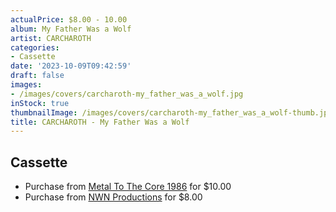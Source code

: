 ```yaml
---
actualPrice: $8.00 - 10.00
album: My Father Was a Wolf
artist: CARCHAROTH
categories:
- Cassette
date: '2023-10-09T09:42:59'
draft: false
images:
- /images/covers/carcharoth-my_father_was_a_wolf.jpg
inStock: true
thumbnailImage: /images/covers/carcharoth-my_father_was_a_wolf-thumb.jpg
title: CARCHAROTH - My Father Was a Wolf
---
```


## Cassette
* Purchase from [Metal To The Core 1986](https://metaltothecore1986.com/shop/carcharoth-my-father-was-a-wolf-cassette/) for $10.00
* Purchase from [NWN Productions](http://shop.nwnprod.com/index.php?route=product/product&path=73&product_id=41403&sort=pd.name&order=ASC) for $8.00
